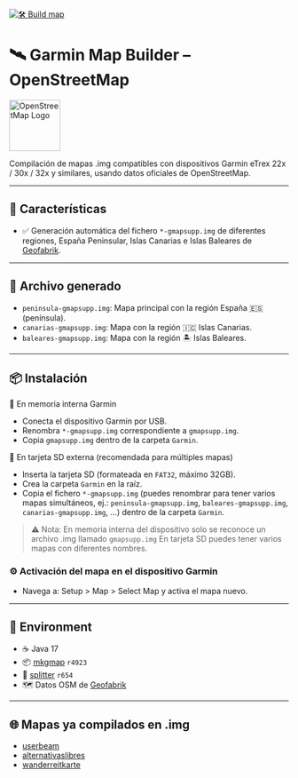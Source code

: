 [![🛠️ Build map](https://github.com/azagramac/OSMforGarmin/actions/workflows/workflow-spain.yaml/badge.svg)](https://github.com/azagramac/OSMforGarmin/actions/workflows/workflow-spain.yaml)

# 🛰️ Garmin Map Builder – OpenStreetMap
<a href="https://wiki.openstreetmap.org/wiki/Mkgmap" target="_blank" rel="noopener noreferrer"> <img width="92" height="92" alt="OpenStreetMap Logo" src="https://upload.wikimedia.org/wikipedia/commons/thumb/b/b0/Openstreetmap_logo.svg/100px-Openstreetmap_logo.svg.png" /> </a>

Compilación de mapas .img compatibles con dispositivos Garmin eTrex 22x / 30x / 32x y similares, usando datos oficiales de OpenStreetMap.

---

## 🚀 Características

- ✅ Generación automática del fichero `*-gmapsupp.img` de diferentes regiones, España Peninsular, Islas Canarias e Islas Baleares de [Geofabrik](https://download.geofabrik.de/europe/spain.html).

---

## 📂 Archivo generado

- `peninsula-gmapsupp.img`: Mapa principal con la región España 🇪🇸 (península).
- `canarias-gmapsupp.img`: Mapa con la región 🇮🇨 Islas Canarias.
- `baleares-gmapsupp.img`: Mapa con la región 🏝️ Islas Baleares.

---

## 📦 Instalación
💽 En memoria interna Garmin

- Conecta el dispositivo Garmin por USB.
- Renombra `*-gmapsupp.img` correspondiente a `gmapsupp.img`.
- Copia `gmapsupp.img` dentro de la carpeta `Garmin`.

💾 En tarjeta SD externa (recomendada para múltiples mapas)

- Inserta la tarjeta SD (formateada en `FAT32`, máximo 32GB).
- Crea la carpeta `Garmin` en la raíz.
- Copia el fichero `*-gmapsupp.img` (puedes renombrar para tener varios mapas simultáneos, ej.: `peninsula-gmapsupp.img`, `baleares-gmapsupp.img`, `canarias-gmapsupp.img`, ...) dentro de la carpeta `Garmin`.

> ⚠️ Nota: En memoria interna del dispositivo solo se reconoce un archivo .img llamado `gmapsupp.img`
> En tarjeta SD puedes tener varios mapas con diferentes nombres.

### ⚙️ Activación del mapa en el dispositivo Garmin

- Navega a: Setup > Map > Select Map y activa el mapa nuevo.

---

## 🧪 Environment

- ☕ Java 17
- 📦 [mkgmap](https://www.mkgmap.org.uk/download/mkgmap.html) `r4923`
- 🔀 [splitter](https://www.mkgmap.org.uk/download/splitter.html) `r654`
- 🗺️ Datos OSM de [Geofabrik](https://download.geofabrik.de/)

---

## 🌐 Mapas ya compilados en .img

- [userbeam](https://www.userbeam.de/osm/maps/europe/spain/)
- [alternativaslibres](https://alternativaslibres.org/es/downloads.php)
- [wanderreitkarte](https://www.wanderreitkarte.de/garmin_de.php)
